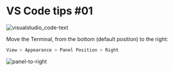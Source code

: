 # VS Code tips #01
![visualstudio_code-text](https://github.com/danielurra/vscode-tips-01/assets/51704179/fb33a004-87fd-41b1-8742-24d84492940e)<br>

Move the Terminal, from the bottom (default position) to the right:<br>
```bash
View > Appearance > Panel Position > Right
```
![panel-to-right](https://github.com/danielurra/vscode-tips-01/assets/51704179/14836bd0-bd8d-465f-875c-1de1dcebeb6b)<br>
